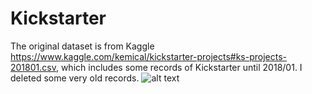 # Kickstarter
The original dataset is from Kaggle https://www.kaggle.com/kemical/kickstarter-projects#ks-projects-201801.csv, which includes some records of Kickstarter until 2018/01. I deleted some very old records.
![alt text](https://github.com/ljx821/Kickstarter/blob/master/1.png)
